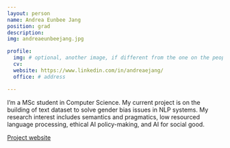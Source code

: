 ```yaml
---
layout: person
name: Andrea Eunbee Jang
position: grad
description:
img: andreaeunbeejang.jpg

profile:
  img: # optional, another image, if different from the one on the people page
  cv:
  website: https://www.linkedin.com/in/andreaejang/
  office: # address

---
```


I’m a MSc student in Computer Science. My current project is on the building of text dataset to solve gender bias issues in NLP systems. My research interest includes semantics and pragmatics, low resourced language processing, ethical AI policy-making, and AI for social good.

<a href="http://www.biaslyai.com" target="_blank">Project website</a>
